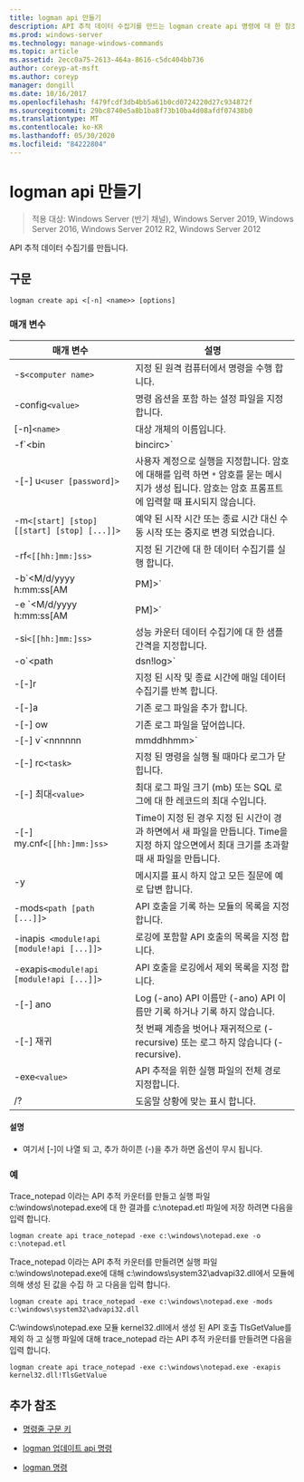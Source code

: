 ```yaml
---
title: logman api 만들기
description: API 추적 데이터 수집기를 만드는 logman create api 명령에 대 한 참조 항목입니다.
ms.prod: windows-server
ms.technology: manage-windows-commands
ms.topic: article
ms.assetid: 2ecc0a75-2613-464a-8616-c5dc404bb736
author: coreyp-at-msft
ms.author: coreyp
manager: dongill
ms.date: 10/16/2017
ms.openlocfilehash: f479fcdf3db4bb5a61b0cd0724220d27c934872f
ms.sourcegitcommit: 29bc8740e5a8b1ba8f73b10ba4d08afdf07438b0
ms.translationtype: MT
ms.contentlocale: ko-KR
ms.lasthandoff: 05/30/2020
ms.locfileid: "84222804"
---
```

# <a name="logman-create-api"></a>logman api 만들기

> 적용 대상: Windows Server (반기 채널), Windows Server 2019, Windows Server 2016, Windows Server 2012 R2, Windows Server 2012

API 추적 데이터 수집기를 만듭니다.

## <a name="syntax"></a>구문

```
logman create api <[-n] <name>> [options]
```

### <a name="parameters"></a>매개 변수

| 매개 변수 | 설명 |
| --------- | ----------- |
| -s`<computer name>` | 지정 된 원격 컴퓨터에서 명령을 수행 합니다. |
| -config`<value>` | 명령 옵션을 포함 하는 설정 파일을 지정 합니다. |
| [-n]`<name>` | 대상 개체의 이름입니다. |
| -f`<bin|bincirc>` | 데이터 수집기에 대 한 로그 형식을 지정합니다. |
| -[-] u`<user [password]>` | 사용자 계정으로 실행을 지정합니다. 암호에 대해를 입력 하면 `*` 암호를 묻는 메시지가 생성 됩니다. 암호는 암호 프롬프트에 입력할 때 표시되지 않습니다. |
| -m`<[start] [stop] [[start] [stop] [...]]>` | 예약 된 시작 시간 또는 종료 시간 대신 수동 시작 또는 중지로 변경 되었습니다. |
| -rf`<[[hh:]mm:]ss>` | 지정 된 기간에 대 한 데이터 수집기를 실행 합니다. |
| -b`<M/d/yyyy h:mm:ss[AM|PM]>` | 지정된 된 시간에 데이터 수집을 시작 합니다. |
| -e `<M/d/yyyy h:mm:ss[AM|PM]>` | 지정된 된 시간에 대 한 데이터 수집을 종료 합니다. |
| -si`<[[hh:]mm:]ss>` | 성능 카운터 데이터 수집기에 대 한 샘플 간격을 지정합니다. |
| -o`<path|dsn!log>` | SQL 데이터베이스에 출력 로그 파일 또는 DSN 및 로그 설정 이름을 지정 합니다. |
| -[-]r | 지정 된 시작 및 종료 시간에 매일 데이터 수집기를 반복 합니다. |
| -[-]a | 기존 로그 파일을 추가 합니다. |
| -[-] ow | 기존 로그 파일을 덮어씁니다. |
| -[-] v`<nnnnnn|mmddhhmm>` | 로그 파일 이름 끝에 파일 버전 정보를 첨부 합니다. |
| -[-] rc`<task>` | 지정 된 명령을 실행 될 때마다 로그가 닫힙니다. |
| -[-] 최대`<value>` | 최대 로그 파일 크기 (mb) 또는 SQL 로그에 대 한 레코드의 최대 수입니다. |
| -[-] my.cnf`<[[hh:]mm:]ss>` | Time이 지정 된 경우 지정 된 시간이 경과 하면에서 새 파일을 만듭니다. Time을 지정 하지 않으면에서 최대 크기를 초과할 때 새 파일을 만듭니다. |
| -y | 메시지를 표시 하지 않고 모든 질문에 예로 답변 합니다. |
| -mods`<path [path [...]]>` | API 호출을 기록 하는 모듈의 목록을 지정 합니다. |
| -inapis` <module!api [module!api [...]]>` | 로깅에 포함할 API 호출의 목록을 지정 합니다. |
| -exapis`<module!api [module!api [...]]>` | API 호출을 로깅에서 제외 목록을 지정 합니다. |
| -[-] ano | Log (-ano) API 이름만 (-ano) API 이름만 기록 하거나 기록 하지 않습니다. |
| -[-] 재귀 | 첫 번째 계층을 벗어나 재귀적으로 (-recursive) 또는 로그 하지 않습니다 (-recursive). |
| -exe`<value>` | API 추적을 위한 실행 파일의 전체 경로 지정합니다. |
| /? | 도움말 상황에 맞는 표시 합니다. |

#### <a name="remarks"></a>설명

- 여기서 [-]이 나열 되 고, 추가 하이픈 (-)을 추가 하면 옵션이 무시 됩니다.

### <a name="examples"></a>예

Trace_notepad 이라는 API 추적 카운터를 만들고 실행 파일 c:\windows\notepad.exe에 대 한 결과를 c:\notepad.etl 파일에 저장 하려면 다음을 입력 합니다.

```
logman create api trace_notepad -exe c:\windows\notepad.exe -o c:\notepad.etl
```

Trace_notepad 이라는 API 추적 카운터를 만들려면 실행 파일 c:\windows\notepad.exe에 대해 c:\windows\system32\advapi32.dll에서 모듈에 의해 생성 된 값을 수집 하 고 다음을 입력 합니다.

```
logman create api trace_notepad -exe c:\windows\notepad.exe -mods c:\windows\system32\advapi32.dll
```

C:\windows\notepad.exe 모듈 kernel32.dll에서 생성 된 API 호출 TlsGetValue를 제외 하 고 실행 파일에 대해 trace_notepad 라는 API 추적 카운터를 만들려면 다음을 입력 합니다.
```
logman create api trace_notepad -exe c:\windows\notepad.exe -exapis kernel32.dll!TlsGetValue
```

## <a name="additional-references"></a>추가 참조

- [명령줄 구문 키](command-line-syntax-key.md)

- [logman 업데이트 api 명령](logman-update-api.md)

- [logman 명령](logman.md)

